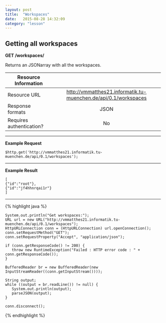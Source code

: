 ```yaml
---
layout: post
title:  "Workspaces"
date:   2015-08-28 14:32:09
category: "lesson"
---
```


Getting all workspaces
--------------------

**GET /workspaces/**

Returns an JSONarray with all the workspaces.

| Resource Information | |
| ------------- |:-------------:|
| Resource URL | http://vmmatthes21.informatik.tu-muenchen.de/api/0.1/workspaces       |
| Response formats | JSON       |
| Requires authentication? | No |

----------
**Example Request**

    $http.get('http://vmmatthes21.informatik.tu-muenchen.de/api/0.1/workspaces');

----------
**Example Result**

    [
    {"id":"root"},
    {"id":"jf4hhnrqai1r"}
    ]

----------
{% highlight java %}

    System.out.println("Get workspaces:");
    URL url = new URL("http://vmmatthes21.informatik.tu-muenchen.de/api/0.1/workspaces");
    HttpURLConnection conn = (HttpURLConnection) url.openConnection();
    conn.setRequestMethod("GET");
    conn.setRequestProperty("Accept", "application/json");
    
    if (conn.getResponseCode() != 200) {
       throw new RuntimeException("Failed : HTTP error code : " + conn.getResponseCode());
    }
    
    BufferedReader br = new BufferedReader(new InputStreamReader((conn.getInputStream())));
    
    String output;
    while ((output = br.readLine()) != null) {
       System.out.println(output);
       parseJSON(output);
    }
    
    conn.disconnect();

{% endhighlight %}